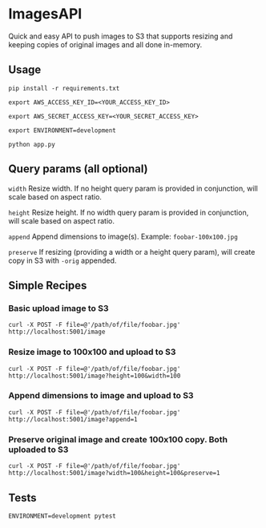
# ImagesAPI

Quick and easy API to push images to S3 that supports resizing and keeping copies of original images and all done in-memory. 

## Usage
`pip install -r requirements.txt`

`export AWS_ACCESS_KEY_ID=<YOUR_ACCESS_KEY_ID>`

`export AWS_SECRET_ACCESS_KEY=<YOUR_SECRET_ACCESS_KEY>`

`export ENVIRONMENT=development`

`python app.py`

## Query params (all optional)

`width`
Resize width. If no height query param is provided in conjunction, will scale based on aspect ratio.

`height`
Resize height. If no width query param is provided in conjunction, will scale based on aspect ratio.

`append`
Append dimensions to image(s). Example: `foobar-100x100.jpg`

`preserve`
If resizing (providing a width or a height query param), will create copy in S3 with `-orig` appended.

## Simple Recipes

### Basic upload image to S3

`curl -X POST -F file=@'/path/of/file/foobar.jpg' http://localhost:5001/image`

### Resize image to 100x100 and upload to S3

`curl -X POST -F file=@'/path/of/file/foobar.jpg' http://localhost:5001/image?height=100&width=100`

### Append dimensions to image and upload to S3

`curl -X POST -F file=@'/path/of/file/foobar.jpg' http://localhost:5001/image?append=1`

### Preserve original image and create 100x100 copy. Both uploaded to S3

`curl -X POST -F file=@'/path/of/file/foobar.jpg' http://localhost:5001/image?width=100&height=100&preserve=1`

## Tests
`ENVIRONMENT=development pytest`
